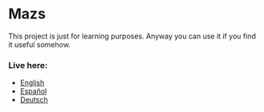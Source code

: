 # Mazs

This project is just for learning purposes. Anyway you can use it if you find it useful somehow.

### Live here:

* [English](http://naoxink.hol.es/mazs2?lang=en)
* [Español](http://naoxink.hol.es/mazs2?lang=es)
* [Deutsch](http://naoxink.hol.es/mazs2?lang=de)

